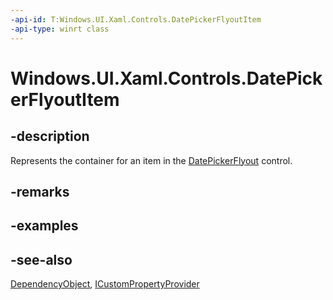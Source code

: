 ```yaml
---
-api-id: T:Windows.UI.Xaml.Controls.DatePickerFlyoutItem
-api-type: winrt class
---
```


<!-- Class syntax.
public class DatePickerFlyoutItem : Windows.UI.Xaml.DependencyObject, Windows.UI.Xaml.Controls.IDatePickerFlyoutItem, Windows.UI.Xaml.Data.ICustomPropertyProvider
-->

# Windows.UI.Xaml.Controls.DatePickerFlyoutItem

## -description
Represents the container for an item in the [DatePickerFlyout](datepickerflyout.md) control.



## -remarks

## -examples

## -see-also
[DependencyObject](../windows.ui.xaml/dependencyobject.md), [ICustomPropertyProvider](../windows.ui.xaml.data/icustompropertyprovider.md)
